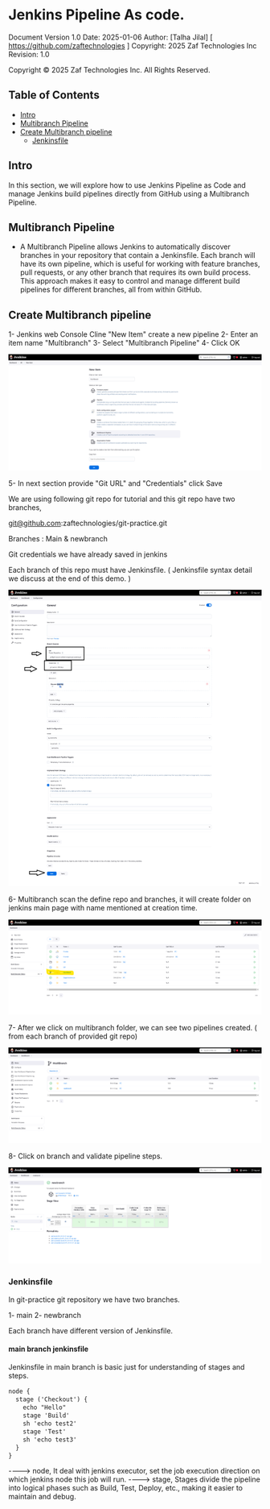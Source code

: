 # Jenkins Pipeline As code.

Document Version 1.0 
Date: 2025-01-06
Author:  [Talha Jilal] [ https://github.com/zaftechnologies ]
Copyright: 2025 Zaf Technologies Inc
Revision: 1.0

Copyright © 2025 Zaf Technologies Inc. All Rights Reserved.

 ## Table of Contents
- [Intro](#intro)
- [Multibranch Pipeline](#multibranch-pipeline)
- [Create Multibranch pipeline](#create-multibranch-pipeline)
    - [Jenkinsfile](#jenkinsfile)


## Intro

In this section, we will explore how to use Jenkins Pipeline as Code and manage Jenkins build pipelines directly from GitHub using a Multibranch Pipeline.

## Multibranch Pipeline

- A Multibranch Pipeline allows Jenkins to automatically discover branches in your repository that contain a Jenkinsfile. Each branch will have its own pipeline, which is useful for working with feature branches, pull requests, or any other branch that requires its own build process. This approach makes it easy to control and manage different build pipelines for different branches, all from within GitHub.

## Create Multibranch pipeline

1- Jenkins web Console Cline "New Item" create a new pipeline 
2- Enter an item name "Multibranch" 
3- Select "Multibranch Pipeline"
4- Click OK 

![Create Multibranch Pipeline ](images/lab7/1.png)

5- In next section provide "Git URL" and "Credentials"  click Save 

We are using following git repo for tutorial and this git repo have two branches, 

git@github.com:zaftechnologies/git-practice.git

Branches : Main & newbranch

Git credentials we have already saved in jenkins

Each branch of this repo must have Jenkinsfile. ( Jenkinsfile syntax detail we discuss at the end of this demo. )

![Create Multibranch Pipeline ](images/lab7/2.png)

6- Multibranch scan the define repo and branches, it will create folder on jenkins main page with name mentioned at creation time.

![ Multibranch Pipeline Folder ](images/lab7/3.png)

7- After we click on multibranch folder, we can see two pipelines created. ( from each branch of provided git repo)

![ Multibranch Pipeline Folder ](images/lab7/4.png)

8- Click on branch and validate pipeline steps. 

![ newbranch pipeline stage view ](images/lab7/5.png)


### Jenkinsfile


In git-practice git repository we have two branches. 

1- main 
2- newbranch

Each branch have different version of Jenkinsfile. 

#### main branch jenkinsfile

Jenkinsfile in main branch is basic just for understanding of stages and steps. 

```
node {
  stage ('Checkout') {
    echo "Hello"
    stage 'Build'
    sh 'echo test2'
    stage 'Test'
    sh 'echo test3'
  }
}
```

----> node, It deal with jenkins executor, set the job execution direction on which jenkins node this job will run.
----> stage, Stages divide the pipeline into logical phases such as Build, Test, Deploy, etc., making it easier to maintain and debug.
